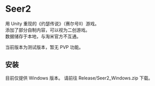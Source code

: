 # Seer2

用 Unity 重现的《约瑟传说》（赛尔号II）游戏。  
添加了部分自制内容，可以视为二创游戏。  
数据储存于本地，与淘米官方不互通。  

当前版本为测试版本，暂无 PVP 功能。

## 安装

目前仅提供 Windows 版本。
请前往 Release/Seer2_Windows.zip 下载。
